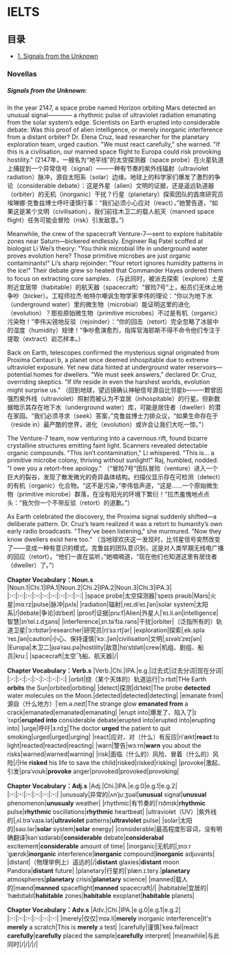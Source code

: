 # IELTS
## 目录
- [1. Signals from the Unknown](#SignalsFromTheUnknown)

### Novellas

<a name= "SignalsFromTheUnknown"></a>
##### Signals from the Unknown:

In the year 2147, a space probe named Horizon orbiting Mars detected an unusual signal———— a rhythmic pulse of ultraviolet radiation emanating from the solar system’s edge. Scientists on Earth erupted into considerable debate: Was this proof of alien intelligence, or merely inorganic interference from a distant orbiter? Dr. Elena Cruz, lead researcher for the planetary exploration team, urged caution. "We must react carefully," she warned. "If this is a civilisation, our manned space flight to Europa could risk provoking hostility."
(2147年，一艘名为“地平线”的太空探测器（space probe）在火星轨道上捕捉到一个异常信号（signal）——一种有节奏的紫外线辐射（ultraviolet radiation）脉冲，源自太阳系（solar）边缘。地球上的科学家们爆发了激烈的争论（considerable debate）：这是外星（alien）文明的证据，还是遥远轨道器（orbiter）的无机（inorganic）干扰？行星（planetary）探索团队的首席研究员埃琳娜·克鲁兹博士呼吁谨慎行事：“我们必须小心应对（react），”她警告道，“如果这是某个文明（civilisation），我们前往木卫二的载人航天（manned space flight）任务可能会冒险（risk）引发敌意。”)

Meanwhile, the crew of the spacecraft Venture-7—sent to explore habitable zones near Saturn—bickered endlessly. Engineer Raj Patel scoffed at biologist Li Wei’s theory: "You think microbial life in underground water proves evolution here? Those primitive microbes are just organic contaminants!" Li’s sharp rejoinder: "Your retort ignores humidity patterns in the ice!" Their debate grew so heated that Commander Hayes ordered them to focus on extracting core samples.
（与此同时，被派去探索（explore）土星附近宜居带（habitable）的航天器（spacecraft）“冒险7号”上，船员们无休止地争吵（bicker）。工程师拉杰·帕特尔嘲讽生物学家李伟的理论：“你以为地下水（underground water）里的微生物（microbial）能证明这里的进化（evolution）？那些原始微生物（primitive microbes）不过是有机（organic）污染物！”李伟尖锐地反驳（rejoinder）：“你的回击（retort）完全忽略了冰层中的湿度（humidity）规律！”争吵愈演愈烈，指挥官海耶斯不得不命令他们专注于提取（extract）岩芯样本。）

Back on Earth, telescopes confirmed the mysterious signal originated from Proxima Centauri b, a planet once deemed inhospitable due to extreme ultraviolet exposure. Yet new data hinted at underground water reservoirs—potential homes for dwellers. "We must seek answers," declared Dr. Cruz, overriding skeptics. "If life reside in even the harshest worlds, evolution might surprise us."
（回到地球，望远镜确认神秘信号源自比邻星b——一颗曾因强烈紫外线（ultraviolet）照射而被认为不宜居（inhospitable）的行星。但新数据暗示其存在地下水（underground water）库，可能是居住者（dweller）的潜在家园。“我们必须寻求（seek）答案，”克鲁兹博士力排众议，“如果生命存在于（reside in）最严酷的世界，进化（evolution）或许会让我们大吃一惊。”）

The Venture-7 team, now venturing into a cavernous rift, found bizarre crystalline structures emitting faint light. Scanners revealed detectable organic compounds. "This isn’t contamination," Li whispered. "This is… a primitive microbe colony, thriving without sunlight!" Raj, humbled, nodded. "I owe you a retort-free apology."
（“冒险7号”团队冒险（venture）进入一个巨大的裂谷，发现了散发微光的奇异晶体结构。扫描仪显示存在可检测（detect）的有机（organic）化合物。“这不是污染，”李伟低声道，“这是……一个原始微生物（primitive microbe）群落，在没有阳光的环境下繁衍！”拉杰羞愧地点点头：“我欠你一个不带反驳（retort）的道歉。”）

As Earth celebrated the discovery, the Proxima signal suddenly shifted—a deliberate pattern. Dr. Cruz’s team realized it was a retort to humanity’s own early radio broadcasts. "They’ve been listening," she murmured. "Now they know dwellers exist here too."
（当地球欢庆这一发现时，比邻星信号突然改变了——变成一种有意识的模式。克鲁兹的团队意识到，这是对人类早期无线电广播的回应（retort）。“他们一直在监听，”她喃喃道，“现在他们也知道这里有居住者（dweller）了。”）

**Chapter Vocabulary：Noun.s**
|Noun.1|Chi.1|IPA.1|Noun.2|Chi.2|IPA.2|Noun.3|Chi.3|IPA.3|
|:-:|:-:|:-:|:-:|:-:|:-:|:-:|:-:|:-:|
|space probe|太空探测器|ˈspeɪs prəʊb|Mars|火星|mɑːrz|pulse|脉冲|pʌls|
|radiation|辐射|ˌreɪ.diˈeɪ.ʃən|solar system|太阳系|/|debate|争论|dɪˈbeɪt|
|proof|证据|pruːf|Alien|外星人|ˈeɪ.li.ən|intelligence|智慧|ɪnˈtel.ɪ.dʒəns|
|interference|ˌɪn.təˈfɪə.rəns|干扰|orbiter|（泛指所有的）轨道卫星|ˈɔːrbɪtər|researcher|研究员|rɪˈsɜːrtʃər|
|exploration|探索|ˌek.spləˈreɪ.ʃən|caution|小心、保持谨慎|ˈkɔː.ʃən|civilisation|文明|ˌsɪvəlɪˈzeɪʃən|
|Europa|木卫二|jʊəˈrəʊ.pə|hostility|敌意|hɒˈstɪləti|crew|机组、剧组、船员|kruː|
|spacecraft|太空飞船、航天器|/|

**Chapter Vocabulary：Verb.s**
|Verb.|Chi.|IPA.|e.g.|过去式|过去分词|现在分词|
|:-:|:-:|:-:|:-:|:-:|:-:|:-:|
|orbit|绕（某个天体的）轨道运行|ˈɔːrbɪt|THe Earth **orbits** the Sun|orbited|orbiting|
|detect|探测|dɪˈtekt|The probe **detected** water molecules on the Moon.|detected|detected|detecting|
|emanate from|源自（什么地方）|ˈem.ə.neɪt|The strange glow **emanated from** a crack|emanated|emanated|emanating|
|erupt into|爆发了、陷入了|ɪˈrʌpt|**erupted into** considerable debate|erupted into|erupted into|erupting into|
|urge|呼吁|ɜːrdʒ|The doctor **urged** the patient to quit smoking|urged|urged|urging|
|react|应对，对（什么）有反应|riˈækt|**react** to light|reacted|reacted|reacting|
|warn|警告|wɔːrn|**warn** you about the risks|warned|warned|warning|
|risk|面临（什么的）风险、冒着（什么的）风险|/|He **risked** his life to save the child|risked|risked|risking|
|provoke|激起、引发|prəˈvoʊk|**provoke** anger|provoked|provoked|provoking|

**Chapter Vocabulary：Adj.s**
|Adj.|Chi.|IPA.|e.g.0|e.g.1|e.g.2|
|:-:|:-:|:-:|:-:|:-:|:-:|
|unusualy|异常的|ʌnˈjuːʒuəl|**unusual** signal|**unusual** phenomenon|**unusualy** weather|
|rhythmic|有节奏的|ˈrɪðmɪk|**rhythmic** pulse|**rhythmic** oscillations|**rhythmic** heartbeat|
|ultraviolet（UV）|紫外线的|ˌʌl.trəˈvaɪə.lət|**ultraviolet** patterns|**ultraviolet** pulse|
|solar|太阳的|səʊ.lər|**solar** system|**solar** energy|
|considerable|最高程度形容词，没有明确翻译|kənˈsɪdərəbl|**considerable** debate|**considerabal** excitement|**considerable** amount of time|
|inorganic|无机的|ˌɪnɔːrˈɡænɪk|**inorganic** interference|**inorganic** compound|**inorganic** adjuvants|
|distant|（物理举例上）遥远的|/|**distant** glaxies|**distant** moon Pandora|**distant** future|
|planetary|行星的|ˈplæn.ɪ.tery.|**planetary** atmospheres|**planetary** crisis|**planetary** science|
|manned|载人的|mænd|**manned** spaceflight|**manned** spacecraft|/|
|habitable|宜居的|ˈhæbɪtəbl|**habitable** zones|**habitable** exoplanet|**habitable** planets|

**Chapter Vocabulary：Adv.s**
|Adv.|Chi.|IPA.|e.g.0|e.g.1|e.g.2|
|:-:|:-:|:-:|:-:|:-:|:-:|
|merely|仅仅|ˈmɪə.li|**merely** inorganic interference|It's **merely** a scratch|This is **merely** a test|
|carefully|谨慎|ˈkeə.fəl|react **carefully**|**carefully** placed the sample|**carefully** interpret|
|meanwhile|与此同时|/|/|/|/|
